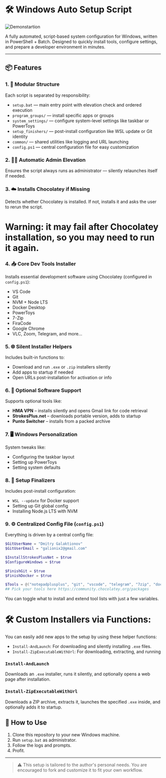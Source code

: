# 🛠️ Windows Auto Setup Script

![Demonstartion](demo.gif)

A fully automated, script-based system configuration for Windows, written in PowerShell + Batch. Designed to quickly install tools, configure settings, and prepare a developer environment in minutes.

---

## 📦 Features

### 1. 🧩 Modular Structure
Each script is separated by responsibility:
- `setup.bat` — main entry point with elevation check and ordered execution
- `program_groups/` — install specific apps or groups
- `system_settings/` — configure system-level settings like taskbar or PowerToys
- `setup_finishers/` — post-install configuration like WSL update or Git identity
- `common/` — shared utilities like logging and URL launching
- `config.ps1` — central configuration file for easy customization

### 2. 🧑‍💻 Automatic Admin Elevation
Ensures the script always runs as administrator — silently relaunches itself if needed.

### 3. ☁️ Installs Chocolatey if Missing
Detects whether Chocolatey is installed. If not, installs it and asks the user to rerun the script.

# Warning: it may fail after Chocolatey installation, so you may need to run it again.

### 4. 📥 Core Dev Tools Installer
Installs essential development software using Chocolatey (configured in `config.ps1`):
- VS Code
- Git
- NVM + Node LTS
- Docker Desktop
- PowerToys
- 7-Zip
- FiraCode
- Google Chrome
- VLC, Zoom, Telegram, and more...

### 5. 🌐 Silent Installer Helpers
Includes built-in functions to:
- Download and run `.exe` or `.zip` installers silently
- Add apps to startup if needed
- Open URLs post-installation for activation or info

### 6. 💼 Optional Software Support
Supports optional tools like:
- **HMA VPN** – installs silently and opens Gmail link for code retrieval
- **StrokesPlus.net** – downloads portable version, adds to startup
- **Punto Switcher** – installs from a packed archive

### 7. 🖥️ Windows Personalization
System tweaks like:
- Configuring the taskbar layout
- Setting up PowerToys
- Setting system defaults

### 8. 🏁 Setup Finalizers
Includes post-install configuration:
- `WSL --update` for Docker support
- Setting up Git global config
- Installing Node.js LTS with NVM

### 9. ⚙️ Centralized Config File (`config.ps1`)
Everything is driven by a central config file:
```powershell
$GitUserName = "Dmitry Galaktionov"
$GitUserEmail = "galionix2@gmail.com"

$InstallStrokesPlusNet = $true
$ConfigureWindows = $true

$FinishGit = $true
$FinishDocker = $true

$Tools = @("notepadplusplus", "git", "vscode", "telegram", "7zip", "docker-desktop", ...)
## Pick your tools here https://community.chocolatey.org/packages
```
You can toggle what to install and extend tool lists with just a few variables.

# 🛠️ **Custom Installers via Functions**:

You can easily add new apps to the setup by using these helper functions:

  - `Install-AndLaunch`: For downloading and silently installing `.exe` files.
  - `Install-ZipExecutableWithUrl`: For downloading, extracting, and running

### `Install-AndLaunch`

Downloads an `.exe` installer, runs it silently, and optionally opens a web page after installation.


### `Install-ZipExecutableWithUrl`

Downloads a ZIP archive, extracts it, launches the specified `.exe` inside, and optionally adds it to startup.


## 🏁 How to Use

1. Clone this repository to your new Windows machine.
2. Run `setup.bat` as administrator.
3. Follow the logs and prompts.
4. Profit.

---

> ⚠️ This setup is tailored to the author's personal needs. You are encouraged to fork and customize it to fit your own workflow.
